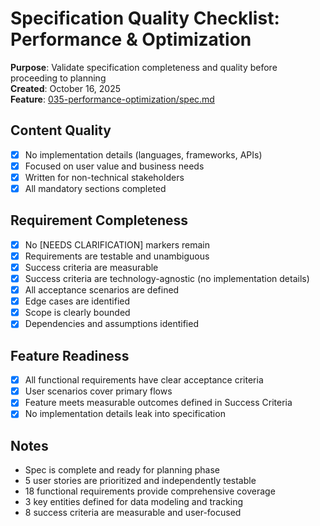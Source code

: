 # Specification Quality Checklist: Performance & Optimization

**Purpose**: Validate specification completeness and quality before proceeding to planning  
**Created**: October 16, 2025  
**Feature**: [035-performance-optimization/spec.md](../spec.md)

## Content Quality

- [x] No implementation details (languages, frameworks, APIs)
- [x] Focused on user value and business needs
- [x] Written for non-technical stakeholders
- [x] All mandatory sections completed

## Requirement Completeness

- [x] No [NEEDS CLARIFICATION] markers remain
- [x] Requirements are testable and unambiguous
- [x] Success criteria are measurable
- [x] Success criteria are technology-agnostic (no implementation details)
- [x] All acceptance scenarios are defined
- [x] Edge cases are identified
- [x] Scope is clearly bounded
- [x] Dependencies and assumptions identified

## Feature Readiness

- [x] All functional requirements have clear acceptance criteria
- [x] User scenarios cover primary flows
- [x] Feature meets measurable outcomes defined in Success Criteria
- [x] No implementation details leak into specification

## Notes

- Spec is complete and ready for planning phase
- 5 user stories are prioritized and independently testable
- 18 functional requirements provide comprehensive coverage
- 3 key entities defined for data modeling and tracking
- 8 success criteria are measurable and user-focused
